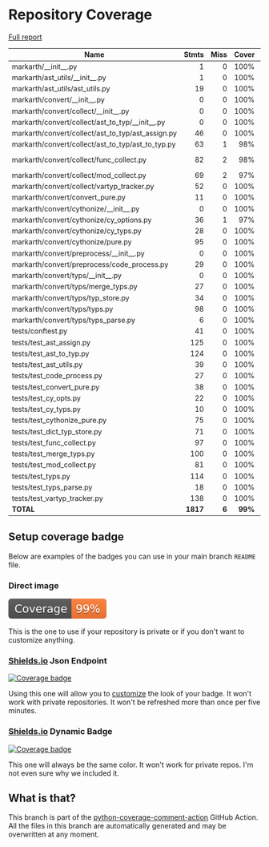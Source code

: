 # Repository Coverage

[Full report](https://htmlpreview.github.io/?https://github.com/nucccc/markarth/blob/python-coverage-comment-action-data/htmlcov/index.html)

| Name                                                  |    Stmts |     Miss |   Cover |   Missing |
|------------------------------------------------------ | -------: | -------: | ------: | --------: |
| markarth/\_\_init\_\_.py                              |        1 |        0 |    100% |           |
| markarth/ast\_utils/\_\_init\_\_.py                   |        1 |        0 |    100% |           |
| markarth/ast\_utils/ast\_utils.py                     |       19 |        0 |    100% |           |
| markarth/convert/\_\_init\_\_.py                      |        0 |        0 |    100% |           |
| markarth/convert/collect/\_\_init\_\_.py              |        0 |        0 |    100% |           |
| markarth/convert/collect/ast\_to\_typ/\_\_init\_\_.py |        0 |        0 |    100% |           |
| markarth/convert/collect/ast\_to\_typ/ast\_assign.py  |       46 |        0 |    100% |           |
| markarth/convert/collect/ast\_to\_typ/ast\_to\_typ.py |       63 |        1 |     98% |       102 |
| markarth/convert/collect/func\_collect.py             |       82 |        2 |     98% |   121-122 |
| markarth/convert/collect/mod\_collect.py              |       69 |        2 |     97% |     92-93 |
| markarth/convert/collect/vartyp\_tracker.py           |       52 |        0 |    100% |           |
| markarth/convert/convert\_pure.py                     |       11 |        0 |    100% |           |
| markarth/convert/cythonize/\_\_init\_\_.py            |        0 |        0 |    100% |           |
| markarth/convert/cythonize/cy\_options.py             |       36 |        1 |     97% |        43 |
| markarth/convert/cythonize/cy\_typs.py                |       28 |        0 |    100% |           |
| markarth/convert/cythonize/pure.py                    |       95 |        0 |    100% |           |
| markarth/convert/preprocess/\_\_init\_\_.py           |        0 |        0 |    100% |           |
| markarth/convert/preprocess/code\_process.py          |       29 |        0 |    100% |           |
| markarth/convert/typs/\_\_init\_\_.py                 |        0 |        0 |    100% |           |
| markarth/convert/typs/merge\_typs.py                  |       27 |        0 |    100% |           |
| markarth/convert/typs/typ\_store.py                   |       34 |        0 |    100% |           |
| markarth/convert/typs/typs.py                         |       98 |        0 |    100% |           |
| markarth/convert/typs/typs\_parse.py                  |        6 |        0 |    100% |           |
| tests/conftest.py                                     |       41 |        0 |    100% |           |
| tests/test\_ast\_assign.py                            |      125 |        0 |    100% |           |
| tests/test\_ast\_to\_typ.py                           |      124 |        0 |    100% |           |
| tests/test\_ast\_utils.py                             |       39 |        0 |    100% |           |
| tests/test\_code\_process.py                          |       27 |        0 |    100% |           |
| tests/test\_convert\_pure.py                          |       38 |        0 |    100% |           |
| tests/test\_cy\_opts.py                               |       22 |        0 |    100% |           |
| tests/test\_cy\_typs.py                               |       10 |        0 |    100% |           |
| tests/test\_cythonize\_pure.py                        |       75 |        0 |    100% |           |
| tests/test\_dict\_typ\_store.py                       |       71 |        0 |    100% |           |
| tests/test\_func\_collect.py                          |       97 |        0 |    100% |           |
| tests/test\_merge\_typs.py                            |      100 |        0 |    100% |           |
| tests/test\_mod\_collect.py                           |       81 |        0 |    100% |           |
| tests/test\_typs.py                                   |      114 |        0 |    100% |           |
| tests/test\_typs\_parse.py                            |       18 |        0 |    100% |           |
| tests/test\_vartyp\_tracker.py                        |      138 |        0 |    100% |           |
|                                             **TOTAL** | **1817** |    **6** | **99%** |           |


## Setup coverage badge

Below are examples of the badges you can use in your main branch `README` file.

### Direct image

[![Coverage badge](https://raw.githubusercontent.com/nucccc/markarth/python-coverage-comment-action-data/badge.svg)](https://htmlpreview.github.io/?https://github.com/nucccc/markarth/blob/python-coverage-comment-action-data/htmlcov/index.html)

This is the one to use if your repository is private or if you don't want to customize anything.

### [Shields.io](https://shields.io) Json Endpoint

[![Coverage badge](https://img.shields.io/endpoint?url=https://raw.githubusercontent.com/nucccc/markarth/python-coverage-comment-action-data/endpoint.json)](https://htmlpreview.github.io/?https://github.com/nucccc/markarth/blob/python-coverage-comment-action-data/htmlcov/index.html)

Using this one will allow you to [customize](https://shields.io/endpoint) the look of your badge.
It won't work with private repositories. It won't be refreshed more than once per five minutes.

### [Shields.io](https://shields.io) Dynamic Badge

[![Coverage badge](https://img.shields.io/badge/dynamic/json?color=brightgreen&label=coverage&query=%24.message&url=https%3A%2F%2Fraw.githubusercontent.com%2Fnucccc%2Fmarkarth%2Fpython-coverage-comment-action-data%2Fendpoint.json)](https://htmlpreview.github.io/?https://github.com/nucccc/markarth/blob/python-coverage-comment-action-data/htmlcov/index.html)

This one will always be the same color. It won't work for private repos. I'm not even sure why we included it.

## What is that?

This branch is part of the
[python-coverage-comment-action](https://github.com/marketplace/actions/python-coverage-comment)
GitHub Action. All the files in this branch are automatically generated and may be
overwritten at any moment.